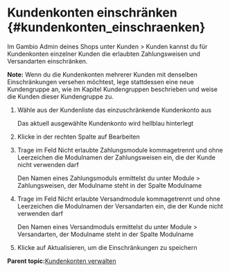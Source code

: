 # Kundenkonten einschränken {#kundenkonten_einschraenken}

Im Gambio Admin deines Shops unter Kunden \> Kunden kannst du für Kundenkonten einzelner Kunden die erlaubten Zahlungsweisen und Versandarten einschränken.

**Note:** Wenn du die Kundenkonten mehrerer Kunden mit denselben Einschränkungen versehen möchtest, lege stattdessen eine neue Kundengruppe an, wie im Kapitel Kundengruppen beschrieben und weise die Kunden dieser Kundengruppe zu.

1.  Wähle aus der Kundenliste das einzuschränkende Kundenkonto aus

    Das aktuell ausgewählte Kundenkonto wird hellblau hinterlegt

2.  Klicke in der rechten Spalte auf Bearbeiten
3.  Trage im Feld Nicht erlaubte Zahlungsmodule kommagetrennt und ohne Leerzeichen die Modulnamen der Zahlungsweisen ein, die der Kunde nicht verwenden darf

    Den Namen eines Zahlungsmoduls ermittelst du unter Module \> Zahlungsweisen, der Modulname steht in der Spalte Modulname

4.  Trage im Feld Nicht erlaubte Versandmodule kommagetrennt und ohne Leerzeichen die Modulnamen der Versandarten ein, die der Kunde nicht verwenden darf

    Den Namen eines Versandmoduls ermittelst du unter Module \> Versandarten, der Modulname steht in der Spalte Modulname

5.  Klicke auf Aktualisieren, um die Einschränkungen zu speichern

**Parent topic:**[Kundenkonten verwalten](12_3_Kundenkonten_verwalten.md)

